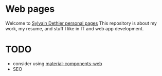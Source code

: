 # Web pages
Welcome to [Sylvain Dethier personal pages](https://sylvaindethier.github.io/)
This repository is about my work, my resume, and stuff I like in IT and web app development.

# TODO
* consider using [material-components-web](https://github.com/material-components/material-components-web)
* SEO
